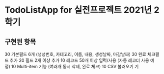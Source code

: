 # TodoListApp for 실전프로젝트 2021년 2학기

## 구현된 항목

30	기본필드 6개 (생성번호, 카테고리, 이름, 내용, 생성날짜, 마감날짜)
30	완료 체크필드 추가
20	필드 2개 이상 추가
10	레코드 50개 이상 입력/사용 (자동 레코더 사용 예정)
10	Multi-item 기능 (여러개 동시 삭제, 완료 체크)
10	CSV 불러오기 기